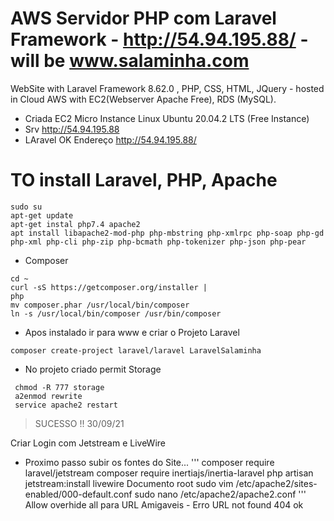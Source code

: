 # AWS Servidor PHP com Laravel Framework - http://54.94.195.88/ - will be www.salaminha.com
WebSite with Laravel Framework 8.62.0
, PHP, CSS, HTML, JQuery - hosted in Cloud AWS with EC2(Webserver Apache Free), RDS (MySQL).
- Criada EC2 Micro Instance Linux Ubuntu 20.04.2 LTS (Free Instance)
- Srv http://54.94.195.88 
- LAravel OK Endereço http://54.94.195.88/
# TO install Laravel, PHP, Apache
```
sudo su
apt-get update
apt-get instal php7.4 apache2
apt install libapache2-mod-php php-mbstring php-xmlrpc php-soap php-gd php-xml php-cli php-zip php-bcmath php-tokenizer php-json php-pear
```

- Composer

```
cd ~
curl -sS https://getcomposer.org/installer | 
php
mv composer.phar /usr/local/bin/composer
ln -s /usr/local/bin/composer /usr/bin/composer
```

- Apos instalado ir para www e criar o Projeto Laravel
```
composer create-project laravel/laravel LaravelSalaminha 
```
- No projeto criado permit Storage
```
 chmod -R 777 storage
 a2enmod rewrite
 service apache2 restart
```
> SUCESSO !! 30/09/21

Criar Login com Jetstream e LiveWire 
- Proximo passo subir os fontes do Site...
'''
composer require laravel/jetstream
composer require inertiajs/inertia-laravel
php artisan jetstream:install livewire
Documento root
sudo vim /etc/apache2/sites-enabled/000-default.conf
sudo nano /etc/apache2/apache2.conf
'''
Allow overhide all para URL Amigaveis - Erro URL not found 404
ok
